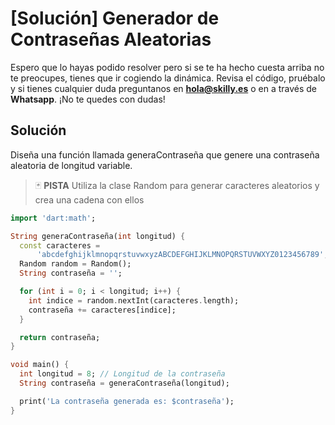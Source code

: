 #  [Solución] Generador de Contraseñas Aleatorias

Espero que lo hayas podido resolver pero si se te ha hecho cuesta arriba no te preocupes, tienes que ir cogiendo la dinámica. Revisa el código, pruébalo y si tienes cualquier duda preguntanos en **hola@skilly.es** o en a través de **Whatsapp**.
¡No te quedes con dudas!

## Solución

Diseña una función llamada generaContraseña que genere una contraseña aleatoria de longitud variable.

> :black_joker: **PISTA**
> Utiliza la clase Random para generar caracteres aleatorios y crea una cadena con ellos

~~~dart
import 'dart:math';

String generaContraseña(int longitud) {
  const caracteres =
      'abcdefghijklmnopqrstuvwxyzABCDEFGHIJKLMNOPQRSTUVWXYZ0123456789';
  Random random = Random();
  String contraseña = '';

  for (int i = 0; i < longitud; i++) {
    int indice = random.nextInt(caracteres.length);
    contraseña += caracteres[indice];
  }

  return contraseña;
}

void main() {
  int longitud = 8; // Longitud de la contraseña
  String contraseña = generaContraseña(longitud);

  print('La contraseña generada es: $contraseña');
}
~~~
